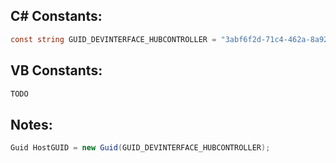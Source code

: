
## C# Constants:
```cs
const string GUID_DEVINTERFACE_HUBCONTROLLER = "3abf6f2d-71c4-462a-8a92-1e6861e6af27";
```

## VB Constants:
```cs
TODO
```

## Notes:
```cs
Guid HostGUID = new Guid(GUID_DEVINTERFACE_HUBCONTROLLER);
```
